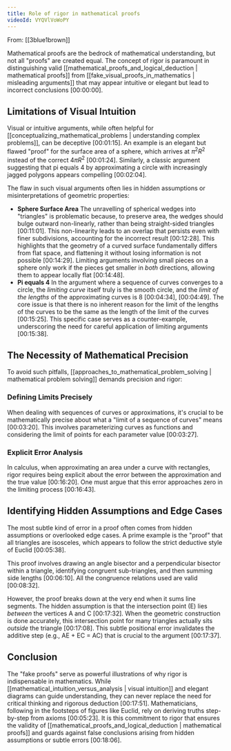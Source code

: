 ```yaml
---
title: Role of rigor in mathematical proofs
videoId: VYQVlVoWoPY
---
```


From: [[3blue1brown]] <br/> 

Mathematical proofs are the bedrock of mathematical understanding, but not all "proofs" are created equal. The concept of rigor is paramount in distinguishing valid [[mathematical_proofs_and_logical_deduction | mathematical proofs]] from [[fake_visual_proofs_in_mathematics | misleading arguments]] that may appear intuitive or elegant but lead to incorrect conclusions <a class="yt-timestamp" data-t="00:00:00">[00:00:00]</a>.

## Limitations of Visual Intuition

Visual or intuitive arguments, while often helpful for [[conceptualizing_mathematical_problems | understanding complex problems]], can be deceptive <a class="yt-timestamp" data-t="00:01:15">[00:01:15]</a>. An example is an elegant but flawed "proof" for the surface area of a sphere, which arrives at $\pi^2 R^2$ instead of the correct $4\pi R^2$ <a class="yt-timestamp" data-t="00:01:24">[00:01:24]</a>. Similarly, a classic argument suggesting that pi equals 4 by approximating a circle with increasingly jagged polygons appears compelling <a class="yt-timestamp" data-t="00:02:04">[00:02:04]</a>.

The flaw in such visual arguments often lies in hidden assumptions or misinterpretations of geometric properties:
*   **Sphere Surface Area** The unravelling of spherical wedges into "triangles" is problematic because, to preserve area, the wedges should bulge outward non-linearly, rather than being straight-sided triangles <a class="yt-timestamp" data-t="00:11:01">[00:11:01]</a>. This non-linearity leads to an overlap that persists even with finer subdivisions, accounting for the incorrect result <a class="yt-timestamp" data-t="00:12:28">[00:12:28]</a>. This highlights that the geometry of a curved surface fundamentally differs from flat space, and flattening it without losing information is not possible <a class="yt-timestamp" data-t="00:14:29">[00:14:29]</a>. Limiting arguments involving small pieces on a sphere only work if the pieces get smaller in *both* directions, allowing them to appear locally flat <a class="yt-timestamp" data-t="00:14:48">[00:14:48]</a>.
*   **Pi equals 4** In the argument where a sequence of curves converges to a circle, the *limiting curve* itself truly is the smooth circle, and the *limit of the lengths* of the approximating curves is 8 <a class="yt-timestamp" data-t="00:04:34">[00:04:34]</a>, <a class="yt-timestamp" data-t="00:04:49">[00:04:49]</a>. The core issue is that there is no inherent reason for the limit of the lengths of the curves to be the same as the length of the limit of the curves <a class="yt-timestamp" data-t="00:15:25">[00:15:25]</a>. This specific case serves as a counter-example, underscoring the need for careful application of limiting arguments <a class="yt-timestamp" data-t="00:15:38">[00:15:38]</a>.

## The Necessity of Mathematical Precision

To avoid such pitfalls, [[approaches_to_mathematical_problem_solving | mathematical problem solving]] demands precision and rigor:

### Defining Limits Precisely
When dealing with sequences of curves or approximations, it's crucial to be mathematically precise about what a "limit of a sequence of curves" means <a class="yt-timestamp" data-t="00:03:20">[00:03:20]</a>. This involves parameterizing curves as functions and considering the limit of points for each parameter value <a class="yt-timestamp" data-t="00:03:27">[00:03:27]</a>.

### Explicit Error Analysis
In calculus, when approximating an area under a curve with rectangles, rigor requires being explicit about the error between the approximation and the true value <a class="yt-timestamp" data-t="00:16:20">[00:16:20]</a>. One must argue that this error approaches zero in the limiting process <a class="yt-timestamp" data-t="00:16:43">[00:16:43]</a>.

## Identifying Hidden Assumptions and Edge Cases

The most subtle kind of error in a proof often comes from hidden assumptions or overlooked edge cases. A prime example is the "proof" that all triangles are isosceles, which appears to follow the strict deductive style of Euclid <a class="yt-timestamp" data-t="00:05:38">[00:05:38]</a>.

This proof involves drawing an angle bisector and a perpendicular bisector within a triangle, identifying congruent sub-triangles, and then summing side lengths <a class="yt-timestamp" data-t="00:06:10">[00:06:10]</a>. All the congruence relations used are valid <a class="yt-timestamp" data-t="00:08:32">[00:08:32]</a>.

However, the proof breaks down at the very end when it sums line segments. The hidden assumption is that the intersection point (E) lies *between* the vertices A and C <a class="yt-timestamp" data-t="00:17:32">[00:17:32]</a>. When the geometric construction is done accurately, this intersection point for many triangles actually sits *outside* the triangle <a class="yt-timestamp" data-t="00:17:08">[00:17:08]</a>. This subtle positional error invalidates the additive step (e.g., AE + EC = AC) that is crucial to the argument <a class="yt-timestamp" data-t="00:17:37">[00:17:37]</a>.

## Conclusion

The "fake proofs" serve as powerful illustrations of why rigor is indispensable in mathematics. While [[mathematical_intuition_versus_analysis | visual intuition]] and elegant diagrams can guide understanding, they can never replace the need for critical thinking and rigorous deduction <a class="yt-timestamp" data-t="00:17:51">[00:17:51]</a>. Mathematicians, following in the footsteps of figures like Euclid, rely on deriving truths step-by-step from axioms <a class="yt-timestamp" data-t="00:05:23">[00:05:23]</a>. It is this commitment to rigor that ensures the validity of [[mathematical_proofs_and_logical_deduction | mathematical proofs]] and guards against false conclusions arising from hidden assumptions or subtle errors <a class="yt-timestamp" data-t="00:18:06">[00:18:06]</a>.